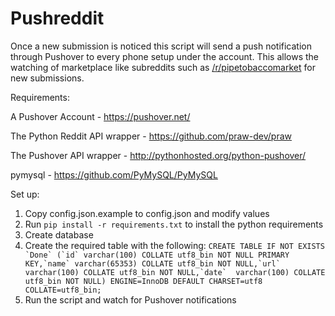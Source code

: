Pushreddit
=========

Once a new submission is noticed this script will send a push notification through Pushover
to every phone setup under the account. This allows the watching of marketplace like subreddits
such as <a href="http://www.reddit.com/r/pipetobaccomarket/">/r/pipetobaccomarket</a> for new submissions.

Requirements:

A Pushover Account - https://pushover.net/

The Python Reddit API wrapper - https://github.com/praw-dev/praw

The Pushover API wrapper - http://pythonhosted.org/python-pushover/

pymysql - https://github.com/PyMySQL/PyMySQL


Set up:

1. Copy config.json.example to config.json and modify values
2. Run `pip install -r requirements.txt` to install the python requirements
3. Create database
4. Create the required table with the following:
```CREATE TABLE IF NOT EXISTS `Done` (`id` varchar(100) COLLATE utf8_bin NOT NULL PRIMARY KEY,`name` varchar(65353) COLLATE utf8_bin NOT NULL,`url` varchar(100) COLLATE utf8_bin NOT NULL,`date`  varchar(100) COLLATE utf8_bin NOT NULL) ENGINE=InnoDB DEFAULT CHARSET=utf8 COLLATE=utf8_bin;```
5. Run the script and watch for Pushover notifications
